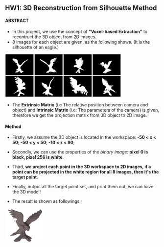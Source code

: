 ## HW1: 3D Reconstruction from Silhouette Method

#### ABSTRACT
- In this project, we use the concept of **"Voxel-based Extraction"** to recontruct the 3D object from 2D images.
- 8 images for each object are given, as the following shows. (It is the silhouette of an eagle.)

<img src="https://github.com/CP-TSAI/Computer-Vision/raw/master/cv_pic/eagle8.png" width="75%" height="75%"> 

- The **Extrinsic Matrix** (i.e The relative position between camera and object) and **Intrinsic Matrix** (i.e: The parameters of the camera) is given, therefore we get the projection matrix from 3D object to 2D image.


#### Method

- Firstly, we assume the 3D object is located in the workspace: 
**-50 < x < 50**; 
**-50 < y < 50**; 
**-10 < z < 90**;

- Secondly, we can use the properties of the *binary image*: **pixel 0 is black, pixel 256 is white**. 

- Third, **we project each point in the 3D workspace to 2D images, if a point can be projected in the white region for all 8 images, then it's the target point**. 

- Finally, output all the target point set, and print them out, we can have the 3D model!

- The result is shown as followings.
<img src="https://github.com/CP-TSAI/Computer-Vision/raw/master/cv_pic/recon.png" width="25%" height="25%"> 


